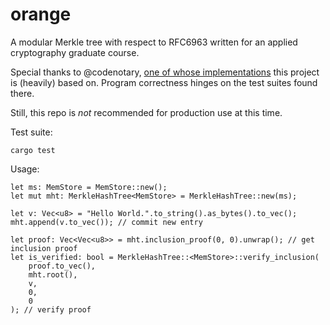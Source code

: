 # orange

A modular Merkle tree with respect to RFC6963 written for an applied cryptography graduate course.

Special thanks to @codenotary, [one of whose implementations](https://github.com/codenotary/merkletree) this project is (heavily) based on. Program correctness hinges on the test suites found there.

Still, this repo is *not* recommended for production use at this time.

Test suite:
```
cargo test
```

Usage:
```
let ms: MemStore = MemStore::new();
let mut mht: MerkleHashTree<MemStore> = MerkleHashTree::new(ms);

let v: Vec<u8> = "Hello World.".to_string().as_bytes().to_vec();
mht.append(v.to_vec()); // commit new entry

let proof: Vec<Vec<u8>> = mht.inclusion_proof(0, 0).unwrap(); // get inclusion proof
let is_verified: bool = MerkleHashTree::<MemStore>::verify_inclusion(
    proof.to_vec(),
    mht.root(),
    v,
    0,
    0
); // verify proof
```
